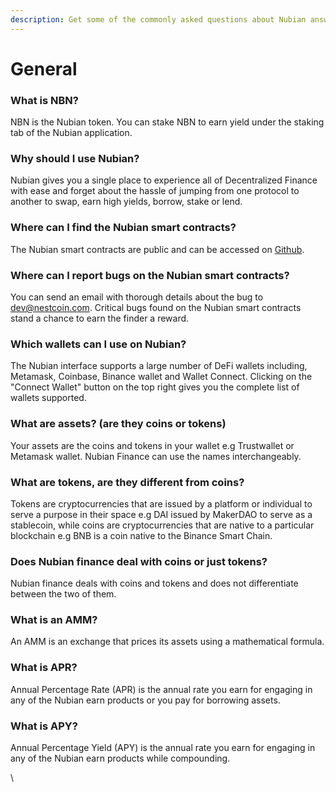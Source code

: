 ```yaml
---
description: Get some of the commonly asked questions about Nubian answered here.
---
```


# General

### What is NBN?

NBN is the Nubian token. You can stake NBN to earn yield under the staking tab of the Nubian application.

### Why should I use Nubian?

Nubian gives you a single place to experience all of Decentralized Finance with ease and forget about the hassle of jumping from one protocol to another to swap, earn high yields, borrow, stake or lend.

### Where can I find the Nubian smart contracts? 

The Nubian smart contracts are public and can be accessed on [Github](https://github.com/NescoinCo).

### Where can I report bugs on the Nubian smart contracts?

You can send an email with thorough details about the bug to dev@nestcoin.com. Critical bugs found on the Nubian smart contracts stand a chance to earn the finder a reward.

### Which wallets can I use on Nubian?

The Nubian interface supports a large number of DeFi wallets including, Metamask, Coinbase, Binance wallet and Wallet Connect. Clicking on the "Connect Wallet" button on the top right gives you the complete list of wallets supported.

### What are assets? (are they coins or tokens)

Your assets are the coins and tokens in your wallet e.g Trustwallet or Metamask wallet. Nubian Finance can use the names interchangeably.

### What are tokens, are they different from coins?

Tokens are cryptocurrencies that are issued by a platform or individual to serve a purpose in their space e.g DAI issued by MakerDAO to serve as a stablecoin, while coins are cryptocurrencies that are native to a particular blockchain e.g BNB is a coin native to the Binance Smart Chain. 

### Does Nubian finance deal with coins or just tokens?

Nubian finance deals with coins and tokens and does not differentiate between the two of them.

### What is an AMM?

An AMM is an exchange that prices its assets using a mathematical formula.

### What is APR?

Annual Percentage Rate (APR) is the annual rate you earn for engaging in any of the Nubian earn products or you pay for borrowing assets.

### What is APY?

Annual Percentage Yield (APY) is the annual rate you earn for engaging in any of the Nubian earn products while compounding.



\
